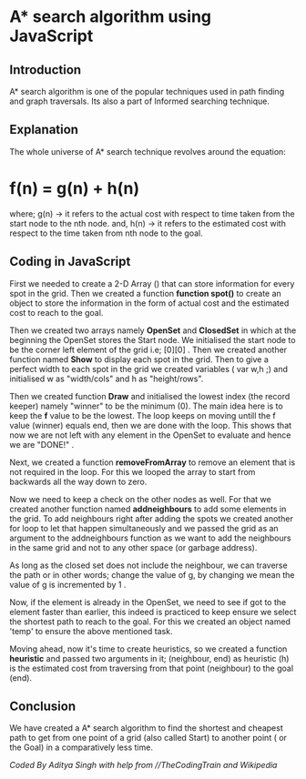 # A* search algorithm using JavaScript

## Introduction

A* search algorithm is one of the popular techniques used in path finding and graph traversals.
Its also a part of Informed searching technique.

## Explanation

The whole universe of A* search technique revolves around the equation:
                     
#                              f(n) =  g(n) + h(n)
 
 where;     g(n) -> it refers to the actual cost with respect to time taken from the start node to the nth node.
    and,    h(n) -> it refers to the estimated cost with respect to the time taken from nth node to the goal.

## Coding in JavaScript

First we needed to create a 2-D Array () that can store information for every spot in the grid. Then we created a function **function spot()** to create an object to store the information in the form of actual cost and the estimated cost to reach to the goal.

Then we created two arrays namely **OpenSet** and **ClosedSet** in which at the beginning the OpenSet stores the Start node. We initialised the start node to be the corner left element of the grid i.e; [0][0] .
Then we created another function named **Show** to display each spot in the grid. Then to give a perfect width to each spot in the grid we created variables ( var w,h ;) and initialised w as "width/cols" and h as "height/rows".

Then we created function **Draw** and initialised the lowest index (the record keeper) namely "winner" to be the minimum (0). The main idea here is to keep the **f** value to be the lowest. The loop keeps on moving untill the f value (winner) equals end, then we are done with the loop. This shows that now we are not left with any element in the OpenSet to evaluate and hence we are "DONE!" . 

Next, we created a function **removeFromArray** to remove an element that is not required in the loop. For this we looped the array to start from backwards all the way down to zero.

Now we need to keep a check on the other nodes as well. For that we created another function named **addneighbours** to add some elements in the grid. To add neighbours right after adding the spots we created another for loop to let that happen simultaneously and we passed the grid as an argument to the addneighbours function as we want to add the neighbours in the same grid and not to any other space (or garbage address). 

As long as the closed set does not include the neighbour, we can traverse the path or in other words; change the value of g, by changing we mean the value of g is incremented by 1 .

Now, if the element is already in the OpenSet, we need to see if got to the element faster than earlier, this indeed is practiced to keep ensure we select the shortest path to reach to the goal. For this we created an object named 'temp' to ensure the above mentioned task.

Moving ahead, now it's time to create heuristics, so we created a function **heuristic** and passed two arguments in it; (neighbour, end) as heuristic (h) is the estimated cost from traversing from that point (neighbour) to the goal (end). 

## Conclusion

We have created a A* search algorithm to find the shortest and cheapest path to get from one point of a grid (also called Start) to another point ( or the Goal) in a comparatively less time.

_Coded By Aditya Singh with help from //TheCodingTrain and Wikipedia_